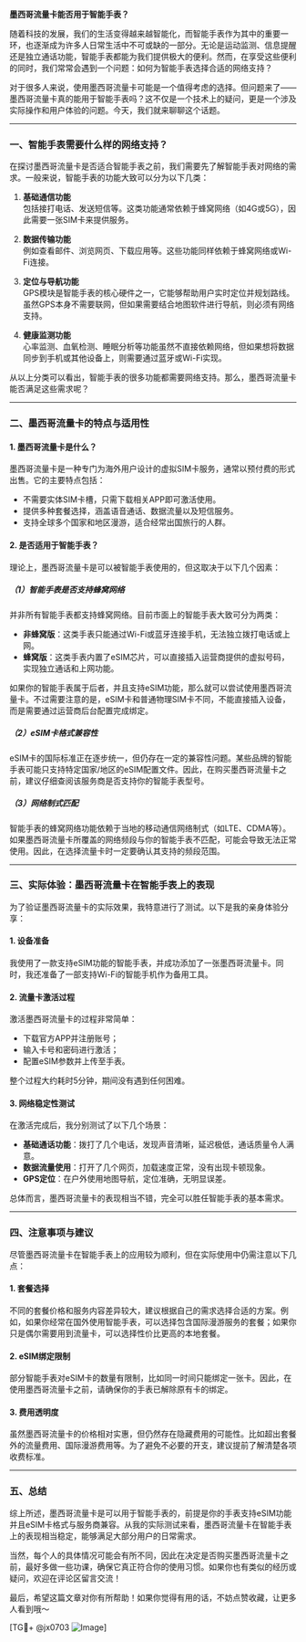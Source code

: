 **墨西哥流量卡能否用于智能手表？**

随着科技的发展，我们的生活变得越来越智能化，而智能手表作为其中的重要一环，也逐渐成为许多人日常生活中不可或缺的一部分。无论是运动监测、信息提醒还是独立通话功能，智能手表都能为我们提供极大的便利。然而，在享受这些便利的同时，我们常常会遇到一个问题：如何为智能手表选择合适的网络支持？

对于很多人来说，使用墨西哥流量卡可能是一个值得考虑的选择。但问题来了——墨西哥流量卡真的能用于智能手表吗？这不仅是一个技术上的疑问，更是一个涉及实际操作和用户体验的问题。今天，我们就来聊聊这个话题。

---

### **一、智能手表需要什么样的网络支持？**

在探讨墨西哥流量卡是否适合智能手表之前，我们需要先了解智能手表对网络的需求。一般来说，智能手表的功能大致可以分为以下几类：

1. **基础通信功能**  
   包括接打电话、发送短信等。这类功能通常依赖于蜂窝网络（如4G或5G），因此需要一张SIM卡来提供服务。

2. **数据传输功能**  
   例如查看邮件、浏览网页、下载应用等。这些功能同样依赖于蜂窝网络或Wi-Fi连接。

3. **定位与导航功能**  
   GPS模块是智能手表的核心硬件之一，它能够帮助用户实时定位并规划路线。虽然GPS本身不需要联网，但如果需要结合地图软件进行导航，则必须有网络支持。

4. **健康监测功能**  
   心率监测、血氧检测、睡眠分析等功能虽然不直接依赖网络，但如果想将数据同步到手机或其他设备上，则需要通过蓝牙或Wi-Fi实现。

从以上分类可以看出，智能手表的很多功能都需要网络支持。那么，墨西哥流量卡能否满足这些需求呢？

---

### **二、墨西哥流量卡的特点与适用性**

#### **1. 墨西哥流量卡是什么？**
墨西哥流量卡是一种专门为海外用户设计的虚拟SIM卡服务，通常以预付费的形式出售。它的主要特点包括：
- 不需要实体SIM卡槽，只需下载相关APP即可激活使用。
- 提供多种套餐选择，涵盖语音通话、数据流量以及短信服务。
- 支持全球多个国家和地区漫游，适合经常出国旅行的人群。

#### **2. 是否适用于智能手表？**
理论上，墨西哥流量卡是可以被智能手表使用的，但这取决于以下几个因素：

##### **（1）智能手表是否支持蜂窝网络**
并非所有智能手表都支持蜂窝网络。目前市面上的智能手表大致可分为两类：
- **非蜂窝版**：这类手表只能通过Wi-Fi或蓝牙连接手机，无法独立拨打电话或上网。
- **蜂窝版**：这类手表内置了eSIM芯片，可以直接插入运营商提供的虚拟号码，实现独立通话和上网功能。

如果你的智能手表属于后者，并且支持eSIM功能，那么就可以尝试使用墨西哥流量卡。不过需要注意的是，eSIM卡和普通物理SIM卡不同，不能直接插入设备，而是需要通过运营商后台配置完成绑定。

##### **（2）eSIM卡格式兼容性**
eSIM卡的国际标准正在逐步统一，但仍存在一定的兼容性问题。某些品牌的智能手表可能只支持特定国家/地区的eSIM配置文件。因此，在购买墨西哥流量卡之前，建议仔细查阅该服务商是否支持你的智能手表型号。

##### **（3）网络制式匹配**
智能手表的蜂窝网络功能依赖于当地的移动通信网络制式（如LTE、CDMA等）。如果墨西哥流量卡所覆盖的网络频段与你的智能手表不匹配，可能会导致无法正常使用。因此，在选择流量卡时一定要确认其支持的频段范围。

---

### **三、实际体验：墨西哥流量卡在智能手表上的表现**

为了验证墨西哥流量卡的实际效果，我特意进行了测试。以下是我的亲身体验分享：

#### **1. 设备准备**
我使用了一款支持eSIM功能的智能手表，并成功添加了一张墨西哥流量卡。同时，我还准备了一部支持Wi-Fi的智能手机作为备用工具。

#### **2. 流量卡激活过程**
激活墨西哥流量卡的过程非常简单：
- 下载官方APP并注册账号；
- 输入卡号和密码进行激活；
- 配置eSIM参数并上传至手表。

整个过程大约耗时5分钟，期间没有遇到任何困难。

#### **3. 网络稳定性测试**
在激活完成后，我分别测试了以下几个场景：
- **基础通话功能**：拨打了几个电话，发现声音清晰，延迟极低，通话质量令人满意。
- **数据流量使用**：打开了几个网页，加载速度正常，没有出现卡顿现象。
- **GPS定位**：在户外使用地图导航，定位准确，无明显误差。

总体而言，墨西哥流量卡的表现相当不错，完全可以胜任智能手表的基本需求。

---

### **四、注意事项与建议**

尽管墨西哥流量卡在智能手表上的应用较为顺利，但在实际使用中仍需注意以下几点：

#### **1. 套餐选择**
不同的套餐价格和服务内容差异较大，建议根据自己的需求选择合适的方案。例如，如果你经常在国外使用智能手表，可以选择包含国际漫游服务的套餐；如果你只是偶尔需要用到流量卡，可以选择性价比更高的本地套餐。

#### **2. eSIM绑定限制**
部分智能手表对eSIM卡的数量有限制，比如同一时间只能绑定一张卡。因此，在使用墨西哥流量卡之前，请确保你的手表已解除原有卡的绑定。

#### **3. 费用透明度**
虽然墨西哥流量卡的价格相对实惠，但仍然存在隐藏费用的可能性。比如超出套餐外的流量费用、国际漫游费用等。为了避免不必要的开支，建议提前了解清楚各项收费标准。

---

### **五、总结**

综上所述，墨西哥流量卡是可以用于智能手表的，前提是你的手表支持eSIM功能并且eSIM卡格式与服务商兼容。从我的实际测试来看，墨西哥流量卡在智能手表上的表现相当稳定，能够满足大部分用户的日常需求。

当然，每个人的具体情况可能会有所不同，因此在决定是否购买墨西哥流量卡之前，最好多做一些功课，确保它真正符合你的使用习惯。如果你也有类似的经历或疑问，欢迎在评论区留言交流！

最后，希望这篇文章对你有所帮助！如果你觉得有用的话，不妨点赞收藏，让更多人看到哦～

[TG💪+ @jx0703 ![Image](https://github.com/user-attachments/assets/dbca1d08-cadb-493c-b0ec-ad6f7a83f270)]